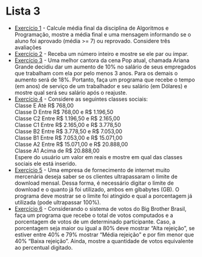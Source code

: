 # Lista 3
* [Exercício 1](lista_4_1.c) - Calcule média final da disciplina de Algoritmos e Programação, mostre a média final e
uma mensagem informando se o aluno foi aprovado (média >= 7) ou reprovado. Considere
três avaliações
* [Exercício 2](lista_4_2.c) - Receba um número inteiro e mostre se ele par ou ímpar.
* [Exercício 3](lista_4_3.c) - Uma melhor cantora da cena Pop atual, chamada Ariana Grande decidiu dar um
aumento de 10% no salário de seus empregados que trabalham com ela por pelo menos 3
anos. Para os demais o aumento será de 18%. Portanto, faça um programa que recebe o
tempo (em anos) de serviço de um trabalhador e seu salário (em Dólares) e mostre qual será
seu salário após o reajuste.
* [Exercício 4](lista_4_4.c) - Considere as seguintes classes sociais: <br /> 
Classe E Até R$ 768,00 <br /> 
Classe D Entre R$ 768,00 e R$ 1.196,50 <br /> 
Classe C2 Entre R$ 1.196,50 e R$ 2.165,00 <br /> 
Classe C1 Entre R$ 2.165,00 e R$ 3.778,50 <br /> 
Classe B2 Entre R$ 3.778,50 e R$ 7.053,00 <br /> 
Classe B1 Entre R$ 7.053,00 e R$ 15.071,00 <br /> 
Classe A2 Entre R$ 15.071,00 e R$ 20.888,00 <br /> 
Classe A1 Acima de R$ 20.888,00 <br /> 
Espere do usuário um valor em reais e mostre em qual das classes sociais ele está
inserido.
* [Exercício 5](lista_4_5.c) - Uma empresa de fornecimento de internet muito mercenária deseja saber se os clientes
ultrapassaram o limite de download mensal. Dessa forma, é necessário digitar o limite de
download e o quanto já foi utilizado, ambos em gibabytes (GB). O programa deve mostrar se
o limite foi atingido e qual a porcentagem já utilizada (pode ultrapassar 100%).
* [Exercício 6](lista_4_6.c) - Considerando o sistema de votos do Big Brother Brasil, faça um programa que recebe
o total de votos computados e a porcentagem de votos de um determinado participante. Caso,
a porcentagem seja maior ou igual a 80% deve mostrar “Alta rejeição”, se estiver entre 40% e
79% mostrar “Média rejeição” e por fim menor que 40% “Baixa rejeição”. Ainda, mostre a
quantidade de votos equivalente ao percentual digitado.


